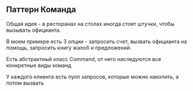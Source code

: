 ## Паттерн Команда

Общая идея - в ресторанах на столах иногда стоят штучки, чтобы вызывать официанта.

В моем примере есть 3 опции - запросить счет, вызвать официанта на помощь, запросить книгу жалоб и предложений.

Есть абстрактный класс Command, от него наследуются все конкретные виды команд

У каждого клиента есть пулл запросов, которые можно накопить, а потом вызвать
